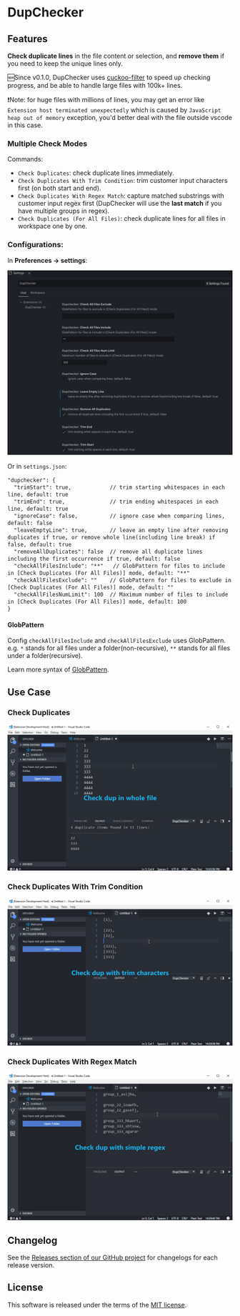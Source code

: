 # DupChecker

## Features

**Check duplicate lines** in the file content or selection, and **remove them** if you need to keep the unique lines only.

🆕Since v0.1.0, DupChecker uses [cuckoo-filter](https://github.com/vijayee/cuckoo-filter) to speed up checking progress, and be able to handle large files with 100k+ lines.

❗️Note: for huge files with millions of lines, you may get an error like `Extension host terminated unexpectedly` which is caused by `JavaScript heap out of memory` exception, you'd better deal with the file outside vscode in this case.

### Multiple Check Modes
Commands:
- `Check Duplicates`: check duplicate lines immediately.
- `Check Duplicates With Trim Condition`: trim customer input characters first (on both start and end).
- `Check Duplicates With Regex Match`: capture matched substrings with customer input regex first (DupChecker will use the **last match** if you have multiple groups in regex).
- `Check Duplicates (For All Files)`: check duplicate lines for all files in workspace one by one.

### Configurations:

In **Preferences -> settings**:

![configurations](images/DupChecker-settings.png)

Or in `settings.json`:

```
"dupchecker": {
  "trimStart": true,            // trim starting whitespaces in each line, default: true
  "trimEnd": true,              // trim ending whitespaces in each line, default: true
  "ignoreCase": false,          // ignore case when comparing lines, default: false
  "leaveEmptyLine": true,       // leave an empty line after removing duplicates if true, or remove whole line(including line break) if false, default: true
  "removeAllDuplicates": false  // remove all duplicate lines including the first occurrence if true, default: false
  "checkAllFilesInclude": "**"   // GlobPattern for files to include in [Check Duplicates (For All Files)] mode, default: "**"
  "checkAllFilesExclude": ""    // GlobPattern for files to exclude in [Check Duplicates (For All Files)] mode, default: ""
  "checkAllFilesNumLimit": 100  // Maximum number of files to include in [Check Duplicates (For All Files)] mode, default: 100
}
```

#### GlobPattern
Config `checkAllFilesInclude` and `checkAllFilesExclude` uses GlobPattern.
e.g. `*` stands for all files under a folder(non-recursive), `**` stands for all files under a folder(recursive).

Learn more syntax of [GlobPattern](https://code.visualstudio.com/api/references/vscode-api#GlobPattern).

## Use Case

### Check Duplicates
![feature X](images/demo1.gif)

### Check Duplicates With Trim Condition
![feature X](images/demo2.gif)

### Check Duplicates With Regex Match
![feature X](images/demo3.gif)

## Changelog

See the [Releases section of our GitHub project](https://github.com/jianbingfang/vscode-dup-checker/releases) for changelogs for each release version.

## License

This software is released under the terms of the [MIT license](https://github.com/jianbingfang/vscode-dup-checker/blob/master/LICENSE).
